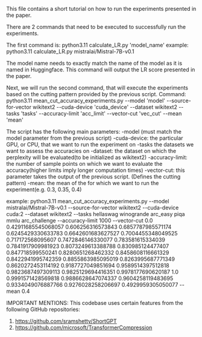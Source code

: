 This file contains a short tutorial on how to run the experiments presented in the paper.

There are 2 commands that need to be executed to successfully run the experiments.


The first command is: python3.11 calculate_LR.py 'model_name'
example: python3.11 calculate_LR.py mistralai/Mistral-7B-v0.1

The model name needs to exactly match the name of the model as it is named in Huggingface.
This command will output the LR score presented in the paper.


Next, we will run the second command, that will execute the experiments based on the cutting pattern provided by the previous script.
Command: python3.11 mean_cut_accuracy_experiments.py --model 'model' --source-for-vector wikitext2 --cuda-device 'cuda_device' --dataset wikitext2 --tasks 'tasks' --accuracy-limit 'acc_limit' --vector-cut 'vec_cut' --mean 'mean'

The script has the following main parameters: 
-model (must match the model parameter from the previous script)
-cuda-device: the particular GPU, or CPU, that we want to run the experiment on
-tasks the datasets we want to assess the accuracies on
-dataset: the dataset on which the perplexity will be evaluated(to be initialized as wikitext2)
-accuracy-limit: the number of sample points on which we want to evaluate the accuracy(higher limits imply longer computation times)
-vector-cut: this parameter takes the output of the previous script. (Defines the cutting pattern)
-mean: the mean of the for which we want to run the experiment(e.g. 0.3, 0.35, 0.4)


example: python3.11 mean_cut_accuracy_experiments.py --model mistralai/Mistral-7B-v0.1 --source-for-vector wikitext2 --cuda-device cuda:2 --dataset wikitext2 --tasks hellaswag winogrande arc_easy piqa mmlu arc_challenge --accuracy-limit 1000 --vector-cut 0.0 0.42911685545068057 0.606256316573843 0.6857787985571174 0.6245429330633783 0.6642601683627527 0.7004455348049525 0.717172568095607 0.7472846146330077 0.783581615334039 0.7841917909981923 0.8073249613388788 0.830985124477407 0.847718599550241 0.8280651268462332 0.8458608116661329 0.8422941995742359 0.8855863985095019 0.8263995687771349 0.8620272453114192 0.9187727049851694 0.9589514397512818 0.9823687497309113 0.9825129694416351 0.9978177690620187 1.0 0.9991571428569818 0.9886628647074337 0.9604258119483695 0.9334049076887766 0.9276028258206697 0.4929959305050077 --mean 0.4

IMPORTANT MENTIONS:
This codebase uses certain features from the following GitHub repositories: 
1. https://github.com/sramshetty/ShortGPT
2. https://github.com/microsoft/TransformerCompression
